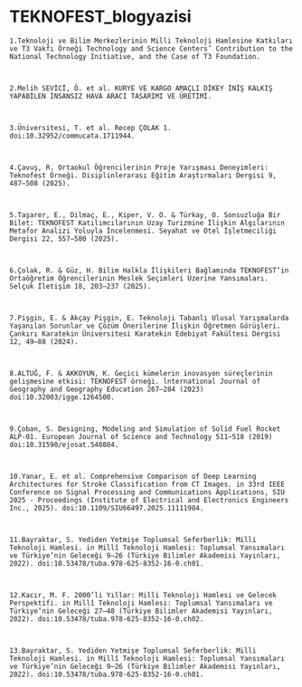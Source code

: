 # TEKNOFEST_blogyazisi


    1.Teknoloji ve Bilim Merkezlerinin Milli Teknoloji Hamlesine Katkıları ve T3 Vakfı Örneği Technology and Science Centers’ Contribution to the National Technology Initiative, and the Case of T3 Foundation.
  

  
    2.Melih SEVİCİ, Ö. et al. KURYE VE KARGO AMAÇLI DİKEY İNİŞ KALKIŞ YAPABİLEN İNSANSIZ HAVA ARACI TASARIMI VE ÜRETİMİ.
  

  
    3.Üniversitesi, T. et al. Recep ÇOLAK 1. doi:10.32952/commucata.1711944.
  

  
    4.Çavuş, R. Ortaokul Öğrencilerinin Proje Yarışması Deneyimleri: Teknofest Örneği. Disiplinlerarası Eğitim Araştırmaları Dergisi 9, 487–508 (2025).
  

  
    5.Taşarer, E., Dilmaç, E., Kiper, V. O. & Türkay, O. Sonsuzluğa Bir Bilet: TEKNOFEST Katılımcılarının Uzay Turizmine İlişkin Algılarının Metafor Analizi Yoluyla İncelenmesi. Seyahat ve Otel İşletmeciliği Dergisi 22, 557–580 (2025).
  

  
    6.Çolak, R. & Güz, H. Bilim Halkla İlişkileri Bağlamında TEKNOFEST’in Ortaöğretim Öğrencilerinin Meslek Seçimleri Üzerine Yansımaları. Selçuk İletişim 18, 203–237 (2025).
  

  
    7.Pişgin, E. & Akçay Pişgin, E. Teknoloji Tabanlı Ulusal Yarışmalarda Yaşanılan Sorunlar ve Çözüm Önerilerine İlişkin Öğretmen Görüşleri. Çankırı Karatekin Üniversitesi Karatekin Edebiyat Fakültesi Dergisi 12, 49–88 (2024).
  

  
    8.ALTUĞ, F. & AKKOYUN, K. Geçici kümelerin inovasyon süreçlerinin gelişmesine etkisi: TEKNOFEST örneği. lnternational Journal of Geography and Geography Education 267–284 (2023) doi:10.32003/igge.1264500.
  

  
    9.Çoban, S. Designing, Modeling and Simulation of Solid Fuel Rocket ALP-01. European Journal of Science and Technology 511–518 (2019) doi:10.31590/ejosat.540884.
  

  
    10.Yanar, E. et al. Comprehensive Comparison of Deep Learning Architectures for Stroke Classification from CT Images. in 33rd IEEE Conference on Signal Processing and Communications Applications, SIU 2025 - Proceedings (Institute of Electrical and Electronics Engineers Inc., 2025). doi:10.1109/SIU66497.2025.11111984.
  

  
    11.Bayraktar, S. Yediden Yetmişe Toplumsal Seferberlik: Milli Teknoloji Hamlesi. in Millî Teknoloji Hamlesi: Toplumsal Yansımaları ve Türkiye’nin Geleceği 9–26 (Türkiye Bilimler Akademisi Yayınları, 2022). doi:10.53478/tuba.978-625-8352-16-0.ch01.
  

  
    12.Kacır, M. F. 2000’li Yıllar: Milli Teknoloji Hamlesi ve Gelecek Perspektifi. in Millî Teknoloji Hamlesi: Toplumsal Yansımaları ve Türkiye’nin Geleceği 27–48 (Türkiye Bilimler Akademisi Yayınları, 2022). doi:10.53478/tuba.978-625-8352-16-0.ch02.
  

  
    13.Bayraktar, S. Yediden Yetmişe Toplumsal Seferberlik: Milli Teknoloji Hamlesi. in Millî Teknoloji Hamlesi: Toplumsal Yansımaları ve Türkiye’nin Geleceği 9–26 (Türkiye Bilimler Akademisi Yayınları, 2022). doi:10.53478/tuba.978-625-8352-16-0.ch01.
  
